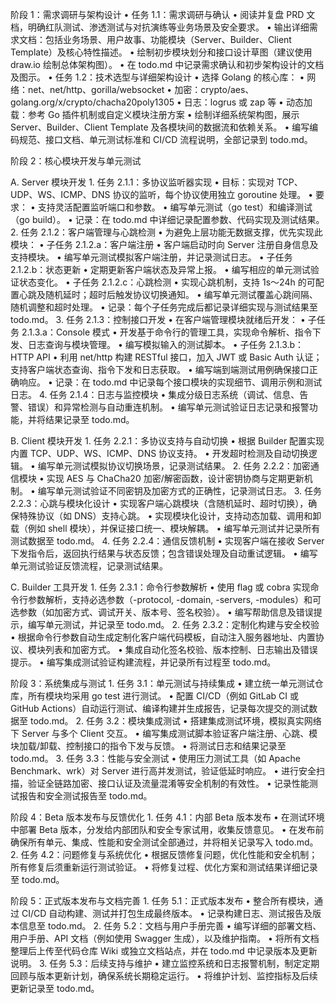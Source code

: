 阶段 1：需求调研与架构设计
	•	任务 1.1：需求调研与确认
	•	阅读并复盘 PRD 文档，明确红队测试、渗透测试与对抗演练等业务场景及安全要求。
	•	输出详细需求文档：包括业务场景、用户故事、功能模块（Server、Builder、Client Template）及核心特性描述。
	•	绘制初步模块划分和接口设计草图（建议使用 draw.io 绘制总体架构图）。
	•	在 todo.md 中记录需求确认和初步架构设计的文档及图示。
	•	任务 1.2：技术选型与详细架构设计
	•	选择 Golang 的核心库：
	•	网络：net、net/http、gorilla/websocket
	•	加密：crypto/aes、golang.org/x/crypto/chacha20poly1305
	•	日志：logrus 或 zap 等
	•	动态加载：参考 Go 插件机制或自定义模块注册方案
	•	绘制详细系统架构图，展示 Server、Builder、Client Template 及各模块间的数据流和依赖关系。
	•	编写编码规范、接口文档、单元测试标准和 CI/CD 流程说明，全部记录到 todo.md。

阶段 2：核心模块开发与单元测试

A. Server 模块开发
	1.	任务 2.1.1：多协议监听器实现
	•	目标：实现对 TCP、UDP、WS、ICMP、DNS 协议的监听，每个协议使用独立 goroutine 处理。
	•	要求：
	•	支持灵活配置监听端口和参数。
	•	编写单元测试（go test）和编译测试（go build）。
	•	记录：在 todo.md 中详细记录配置参数、代码实现及测试结果。
	2.	任务 2.1.2：客户端管理与心跳检测
	•	为避免上层功能无数据支撑，优先实现此模块：
	•	子任务 2.1.2.a：客户端注册
	•	客户端启动时向 Server 注册自身信息及支持模块。
	•	编写单元测试模拟客户端注册，并记录测试日志。
	•	子任务 2.1.2.b：状态更新
	•	定期更新客户端状态及异常上报。
	•	编写相应的单元测试验证状态变化。
	•	子任务 2.1.2.c：心跳检测
	•	实现心跳机制，支持 1s～24h 的可配置心跳及随机延时；超时后触发协议切换通知。
	•	编写单元测试覆盖心跳间隔、随机调整和超时处理。
	•	记录：每个子任务完成后都记录详细实现与测试结果至 todo.md。
	3.	任务 2.1.3：控制接口开发
	•	在客户端管理模块就绪后开发：
	•	子任务 2.1.3.a：Console 模式
	•	开发基于命令行的管理工具，实现命令解析、指令下发、日志查询与模块管理。
	•	编写模拟输入的测试脚本。
	•	子任务 2.1.3.b：HTTP API
	•	利用 net/http 构建 RESTful 接口，加入 JWT 或 Basic Auth 认证；支持客户端状态查询、指令下发和日志获取。
	•	编写端到端测试用例确保接口正确响应。
	•	记录：在 todo.md 中记录每个接口模块的实现细节、调用示例和测试日志。
	4.	任务 2.1.4：日志与监控模块
	•	集成分级日志系统（调试、信息、告警、错误）和异常检测与自动重连机制。
	•	编写单元测试验证日志记录和报警功能，并将结果记录至 todo.md。

B. Client 模块开发
	1.	任务 2.2.1：多协议支持与自动切换
	•	根据 Builder 配置实现内置 TCP、UDP、WS、ICMP、DNS 协议支持。
	•	开发超时检测及自动切换逻辑。
	•	编写单元测试模拟协议切换场景，记录测试结果。
	2.	任务 2.2.2：加密通信模块
	•	实现 AES 与 ChaCha20 加密/解密函数，设计密钥协商与定期更新机制。
	•	编写单元测试验证不同密钥及加密方式的正确性，记录测试日志。
	3.	任务 2.2.3：心跳与模块化设计
	•	实现客户端心跳模块（含随机延时、超时切换），确保特殊协议（如 DNS）支持心跳。
	•	实现模块化设计，支持动态加载、调用和卸载（例如 shell 模块），并保证接口统一、模块解耦。
	•	编写单元测试并记录所有测试数据至 todo.md。
	4.	任务 2.2.4：通信反馈机制
	•	实现客户端在接收 Server 下发指令后，返回执行结果与状态反馈；包含错误处理及自动重试逻辑。
	•	编写单元测试验证反馈流程，记录测试结果。

C. Builder 工具开发
	1.	任务 2.3.1：命令行参数解析
	•	使用 flag 或 cobra 实现命令行参数解析，支持必选参数（-protocol, -domain, -servers, -modules）和可选参数（如加密方式、调试开关、版本号、签名校验）。
	•	编写帮助信息及错误提示，编写单元测试，并记录至 todo.md。
	2.	任务 2.3.2：定制化构建与安全校验
	•	根据命令行参数自动生成定制化客户端代码模板，自动注入服务器地址、内置协议、模块列表和加密方式。
	•	集成自动化签名校验、版本控制、日志输出及错误提示。
	•	编写集成测试验证构建流程，并记录所有过程至 todo.md。

阶段 3：系统集成与测试
	1.	任务 3.1：单元测试与持续集成
	•	建立统一单元测试仓库，所有模块均采用 go test 进行测试。
	•	配置 CI/CD（例如 GitLab CI 或 GitHub Actions）自动运行测试、编译构建并生成报告，记录每次提交的测试数据至 todo.md。
	2.	任务 3.2：模块集成测试
	•	搭建集成测试环境，模拟真实网络下 Server 与多个 Client 交互。
	•	编写集成测试脚本验证客户端注册、心跳、模块加载/卸载、控制接口的指令下发与反馈。
	•	将测试日志和结果记录至 todo.md。
	3.	任务 3.3：性能与安全测试
	•	使用压力测试工具（如 Apache Benchmark、wrk）对 Server 进行高并发测试，验证低延时响应。
	•	进行安全扫描，验证全链路加密、接口认证及流量混淆等安全机制的有效性。
	•	记录性能测试报告和安全测试报告至 todo.md。

阶段 4：Beta 版本发布与反馈优化
	1.	任务 4.1：内部 Beta 版本发布
	•	在测试环境中部署 Beta 版本，分发给内部团队和安全专家试用，收集反馈意见。
	•	在发布前确保所有单元、集成、性能和安全测试全部通过，并将相关记录写入 todo.md。
	2.	任务 4.2：问题修复与系统优化
	•	根据反馈修复问题，优化性能和安全机制；所有修复后须重新运行测试验证。
	•	将修复过程、优化方案和测试结果详细记录至 todo.md。

阶段 5：正式版本发布与文档完善
	1.	任务 5.1：正式版本发布
	•	整合所有模块，通过 CI/CD 自动构建、测试并打包生成最终版本。
	•	记录构建日志、测试报告及版本信息至 todo.md。
	2.	任务 5.2：文档与用户手册完善
	•	编写详细的部署文档、用户手册、API 文档（例如使用 Swagger 生成），以及维护指南。
	•	将所有文档整理后上传至代码仓库 Wiki 或独立文档站点，并在 todo.md 中记录版本及更新说明。
	3.	任务 5.3：后续支持与维护
	•	建立监控系统和日志报警机制，制定定期回顾与版本更新计划，确保系统长期稳定运行。
	•	将维护计划、监控指标及后续更新记录至 todo.md。